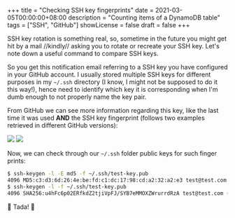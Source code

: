 +++
title = "Checking SSH key fingerprints"
date = 2021-03-05T00:00:00+08:00
description = "Counting items of a DynamoDB table"
tags = ["SSH", "GitHub"]
showLicense = false
draft = false
+++

SSH key rotation is something real, so, sometime in the future you might get hit by a mail //kindly// asking you to rotate or recreate your SSH key. Let's note down a useful command to compare SSH keys.

<!--more--> 

So you get this notification email referring to a SSH key you have configured in your GitHub account. I usually stored multiple SSH keys for different purposes in my `~/.ssh` directory (I know, I might not be supposed to do it this way!), hence need to identify which key it is corresponding when I'm dumb enough to not properly name the key pair.

From GitHub we can see more information regarding this key, like the last time it was used <b>AND</b> the SSH key fingerprint (follows two examples retrieved in different GitHub versions):

![](/ssh-key-fingerprints0.png)
![](/ssh-key-fingerprints1.png)

Now, we can check through our `~/.ssh` folder public keys for such finger prints:

```sh
$ ssh-keygen -l -E md5 -f ~/.ssh/test-key.pub 
4096 MD5:c3:d3:6d:26:4e:be:fd:c1:dc:17:98:cd:a2:32:a2:e3 test@test.com (RSA)
$ ssh-keygen -l -f ~/.ssh/test-key.pub
4096 SHA256:u4hFc6p02ERfkdZ2tjiVpFJ/SYB7eMMOXZWrurrdRzA test@test.com (RSA)
```

 :tada: Tada! :tada: